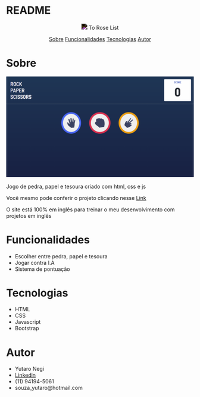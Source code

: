 # README

<p align="center"><img style = " -webkit-filter: invert(100%); filter: invert(100%);" src="./IMG/logo.png" width=20px> To Rose List </p>

<p align="center"> 
    <a href="#sobre">Sobre</a>
    <a href="#funcionalidades">Funcionalidades</a>
    <a href="#tecnologias">Tecnologias</a>
    <a href="#Autor">Autor</a>
 </p>

 # Sobre
 <img src="./images/gifReadme.gif" >

 <p>Jogo de pedra, papel e tesoura criado com html, css e js</p>
 <p>Você mesmo pode conferir o projeto clicando nesse <a href="https://yutaronegi.github.io/RockPaperScissors/">Link</a></p>

 <p>O site está 100% em inglês para treinar o meu desenvolvimento com projetos em inglês</p>

 # Funcionalidades 
<ul>
    <li>Escolher entre pedra, papel e tesoura</li>
    <li>Jogar contra I.A</li>
    <li>Sistema de pontuação</li>
 </ul>

 # Tecnologias
 <ul>
    <li>HTML</li>
    <li>CSS</li>
    <li>Javascript</li>
    <li>Bootstrap</li>
 </ul>

 # Autor

 <ul>
    <li>Yutaro Negi</li>
    <li><a href="https://www.linkedin.com/in/yutaronegi/">Linkedin</a></li>
    <li>(11) 94194-5061</li>
    <li>souza_yutaro@hotmail.com</li>
 </ul>

